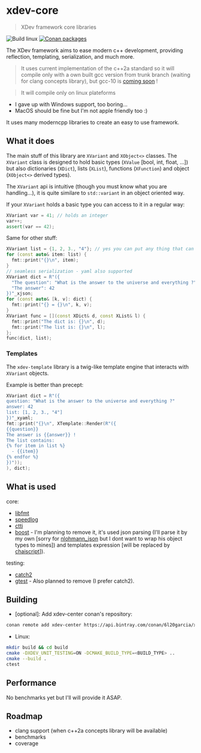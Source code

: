# xdev-core

> XDev framework core libraries

![Build linux](https://github.com/Garcia6l20/xdev-core/workflows/Build%20linux/badge.svg)
[![Conan packages](https://api.bintray.com/packages/6l20garcia/xdev/xdev-core%3A_/images/download.svg)](https://bintray.com/6l20garcia/xdev/xdev-core%3A_/_latestVersion)

The XDev framework aims to ease modern c++ development, providing
reflection, templating, serialization, and much more.

> It uses current implementation of the c++2a standard so it will
compile only with a own built gcc version from trunk branch (waiting for clang concepts library), but gcc-10 is [coming soon](https://gcc.gnu.org/gcc-10/changes.html) !

> It will compile only on linux plateforms
- I gave up with Windows support, too boring...
- MacOS should be fine but I'm not apple friendly too :)

It uses many moderncpp libraries to create an easy to use framework.

## What it does

The main stuff of this library are `XVariant` and `XObject<>` classes.
The `XVariant` class is designed to hold basic types (`XValue` [bool, int, float, ...]) but also dictionaries (`XDict`), lists (`XList`), functions (`XFunction`) and object (`XObject<>` derived types).

The `XVariant` api is intuitive (though you must know what you are handling...), it is quite similare to `std::variant` in an object oriented way.

If your `XVariant` holds a basic type you can access to it in a regular way:
```cpp
XVariant var = 41; // holds an integer
var++;
assert(var == 42);
```

Same for other stuff:
```cpp
XVariant list = {1, 2, 3., "4"}; // yes you can put any thing that can be hold by a XVariant
for (const auto& item: list) {
  fmt::print("{}\n", item);
}
// seamless serialization - yaml also supported
XVariant dict = R"({
  "The question": "What is the answer to the universe and everything ?",
  "The answer": 42
})"_xjson;
for (const auto& [k, v]: dict) {
  fmt::print("{} = {}\n", k, v);
}
XVariant func = [](const XDict& d, const XList& l) {
  fmt::print("The dict is: {}\n", d);
  fmt::print("The list is: {}\n", l);
};
func(dict, list);
```

### Templates

The `xdev-template` library is a twig-like template engine that interacts with `XVariant` objects.

Example is better than precept:
```cpp
XVariant dict = R"({
question: "What is the answer to the universe and everything ?"
answer: 42
list: [1, 2, 3., "4"]
})"_xyaml;
fmt::print("{}\n", XTemplate::Render(R"({
{{question}}
The answer is {{answer}} !
The list contains:
{% for item in list %}
  - {{item}}
{% endfor %}
})"));
), dict);
```

## What is used

core:
- [libfmt](https://github.com/fmtlib/fmt)
- [speedlog](https://github.com/gabime/spdlog)
- [ctti](https://github.com/Manu343726/ctti)
- [boost](https://github.com/boostorg/boost) - I'm planning to remove it, it's used json parsing (I'll parse it by my own [sorry for [nlohmann_json](https://github.com/nlohmann/json) but I dont want to wrap his object types to mines]) and templates expression [will be replaced by [chaiscript](https://github.com/ChaiScript/ChaiScript)]).

testing:
- [catch2](https://github.com/catchorg/Catch2)
- [gtest](https://github.com/google/googletest) - Also planned to remove (I prefer catch2).

## Building

- [optional]: Add xdev-center conan's repository:
```bash
conan remote add xdev-center https://api.bintray.com/conan/6l20garcia/xdev
```

- Linux:
```bash
mkdir build && cd build
cmake -DXDEV_UNIT_TESTING=ON -DCMAKE_BUILD_TYPE=<BUILD_TYPE> ..
cmake --build .
ctest
```

## Performance

No benchmarks yet but I'll will provide it ASAP.

## Roadmap

- clang support (when c++2a concepts library will be available)
- benchmarks
- coverage
